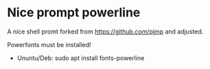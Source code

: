 # Nice prompt powerline

A nice shell promt forked from https://github.com/pjmp and adjusted.

Powerfonts must be installed!

- Ununtu/Deb: sudo apt install fonts-powerline
